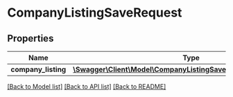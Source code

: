 # CompanyListingSaveRequest

## Properties
Name | Type | Description | Notes
------------ | ------------- | ------------- | -------------
**company_listing** | [**\Swagger\Client\Model\CompanyListingSaveRequestCompanyListing**](CompanyListingSaveRequestCompanyListing.md) |  | 

[[Back to Model list]](../README.md#documentation-for-models) [[Back to API list]](../README.md#documentation-for-api-endpoints) [[Back to README]](../README.md)


